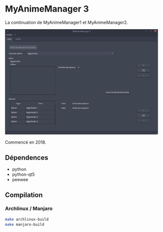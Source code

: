 # MyAnimeManager 3

La continuation de MyAnimeManager1 et MyAnimeManager2.

![](docs/imgs/2021-04-04-16-57-23.png)

Commencé en 2018.

## Dépendences

- python
- python-qt5
- peewee

## Compilation

### Archlinux / Manjaro

```sh
make archlinux-build
make manjaro-build
```
